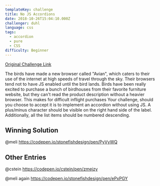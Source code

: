 ```yaml
---
templateKey: challenge
title: No JS Accordions
date: 2018-10-26T15:04:10.000Z
challenger: duhl
language: css
tags:
  - accordion
  - pure
  - CSS
difficulty: Beginner
---
```


<p>
  <a href="https://codepen.io/WayfairFrontend/pen/JmxvXz" target="_blank">
    Original Challenge Link
  </a>
</p>

The birds have made a new browser called "Avian", which caters to their use of the internet at high speeds of travel through the sky. Their browsers tend not to have JS enabled until the bird lands. Birds have been really excited to purchase a bunch of  birdhouses from their favorite furniture website, but  they can't read the product description without a heavier browser. This makes for difficult inflight purchases Your challenge, should you choose to accept it is to implement an accordion without using JS. A plus/minus character should be visible on the right  hand side of the label. Additionally, all the list items should be numbered descending.

## Winning Solution

@meli https://codepen.io/stonefishdesign/pen/PyVyWQ

## Other Entries

@cstein https://codepen.io/cstein/pen/zmejzy

@meli again https://codepen.io/stonefishdesign/pen/ePxPGY
